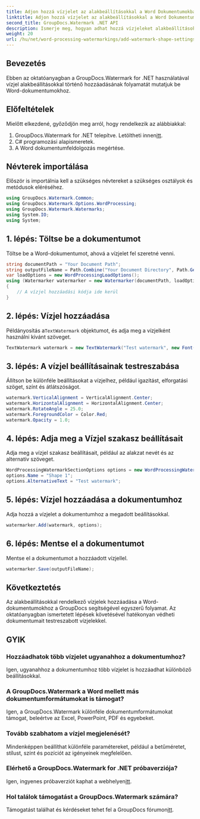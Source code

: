 ```yaml
---
title: Adjon hozzá vízjelet az alakbeállításokkal a Word Dokumentumokban
linktitle: Adjon hozzá vízjelet az alakbeállításokkal a Word Dokumentumokban
second_title: GroupDocs.Watermark .NET API
description: Ismerje meg, hogyan adhat hozzá vízjeleket alakbeállításokkal Word-dokumentumokhoz a GroupDocs Watermark for .NET segítségével. Védje hatékonyan dokumentumait.
weight: 20
url: /hu/net/word-processing-watermarkings/add-watermark-shape-settings-word-docs/
---
```

## Bevezetés
Ebben az oktatóanyagban a GroupDocs.Watermark for .NET használatával vízjel alakbeállításokkal történő hozzáadásának folyamatát mutatjuk be Word-dokumentumokhoz.
## Előfeltételek
Mielőtt elkezdené, győződjön meg arról, hogy rendelkezik az alábbiakkal:
1.  GroupDocs.Watermark for .NET telepítve. Letöltheti innen[itt](https://releases.groupdocs.com/Watermark/net/).
2. C# programozási alapismeretek.
3. A Word dokumentumfeldolgozás megértése.

## Névterek importálása
Először is importálnia kell a szükséges névtereket a szükséges osztályok és metódusok eléréséhez.
```csharp
using GroupDocs.Watermark.Common;
using GroupDocs.Watermark.Options.WordProcessing;
using GroupDocs.Watermark.Watermarks;
using System.IO;
using System;
```
## 1. lépés: Töltse be a dokumentumot
Töltse be a Word-dokumentumot, ahová a vízjelet fel szeretné venni.
```csharp
string documentPath = "Your Document Path";
string outputFileName = Path.Combine("Your Document Directory", Path.GetFileName(documentPath));
var loadOptions = new WordProcessingLoadOptions();
using (Watermarker watermarker = new Watermarker(documentPath, loadOptions))
{
    // A vízjel hozzáadási kódja ide kerül
}
```
## 2. lépés: Vízjel hozzáadása
 Példányosítás a`TextWatermark` objektumot, és adja meg a vízjelként használni kívánt szöveget.
```csharp
TextWatermark watermark = new TextWatermark("Test watermark", new Font("Arial", 19));
```
## 3. lépés: A vízjel beállításainak testreszabása
Állítson be különféle beállításokat a vízjelhez, például igazítást, elforgatási szöget, színt és átlátszóságot.
```csharp
watermark.VerticalAlignment = VerticalAlignment.Center;
watermark.HorizontalAlignment = HorizontalAlignment.Center;
watermark.RotateAngle = 25.0;
watermark.ForegroundColor = Color.Red;
watermark.Opacity = 1.0;
```
## 4. lépés: Adja meg a Vízjel szakasz beállításait
Adja meg a vízjel szakasz beállításait, például az alakzat nevét és az alternatív szöveget.
```csharp
WordProcessingWatermarkSectionOptions options = new WordProcessingWatermarkSectionOptions();
options.Name = "Shape 1";
options.AlternativeText = "Test watermark";
```
## 5. lépés: Vízjel hozzáadása a dokumentumhoz
Adja hozzá a vízjelet a dokumentumhoz a megadott beállításokkal.
```csharp
watermarker.Add(watermark, options);
```
## 6. lépés: Mentse el a dokumentumot
Mentse el a dokumentumot a hozzáadott vízjellel.
```csharp
watermarker.Save(outputFileName);
```

## Következtetés
Az alakbeállításokkal rendelkező vízjelek hozzáadása a Word-dokumentumokhoz a GroupDocs segítségével egyszerű folyamat. Az oktatóanyagban ismertetett lépések követésével hatékonyan védheti dokumentumait testreszabott vízjelekkel.
## GYIK
### Hozzáadhatok több vízjelet ugyanahhoz a dokumentumhoz?
Igen, ugyanahhoz a dokumentumhoz több vízjelet is hozzáadhat különböző beállításokkal.
### A GroupDocs.Watermark a Word mellett más dokumentumformátumokat is támogat?
Igen, a GroupDocs.Watermark különféle dokumentumformátumokat támogat, beleértve az Excel, PowerPoint, PDF és egyebeket.
### Tovább szabhatom a vízjel megjelenését?
Mindenképpen beállíthat különféle paramétereket, például a betűméretet, stílust, színt és pozíciót az igényeinek megfelelően.
### Elérhető a GroupDocs.Watermark for .NET próbaverziója?
 Igen, ingyenes próbaverziót kaphat a webhelyen[itt](https://releases.groupdocs.com/).
### Hol találok támogatást a GroupDocs.Watermark számára?
 Támogatást találhat és kérdéseket tehet fel a GroupDocs fórumon[itt](https://forum.groupdocs.com/c/watermark/19).